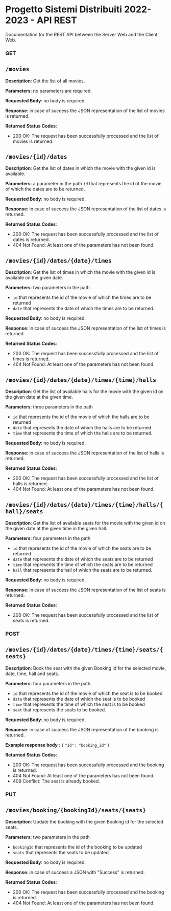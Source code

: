 # Progetto Sistemi Distribuiti 2022-2023 - API REST

Documentation for the REST API between the Server Web and the Client Web.

### GET 

## `/movies`

**Description**: Get the list of all movies.

**Parameters**: no parameters are required.

**Requested Body**: no body is required.

**Response**:  in case of success the JSON representation of the list of movies is returned.

**Returned Status Codes**:

* 200 OK: The request has been successfully processed and the list of movies is returned.

## `/movies/{id}/dates`

**Description**: Get the list of dates in which the movie with the given id is available.

**Parameters**: a parameter in the path `id` that represents the id of the movie of which the dates are to be returned.

**Requested Body**: no body is required.

**Response**: in case of success the JSON representation of the list of dates is returned.

**Returned Status Codes**:

* 200 OK: The request has been successfully processed and the list of dates is returned.
* 404 Not Found: At least one of the parameters has not been found.

## `/movies/{id}/dates/{date}/times`

**Description**: Get the list of times in which the movie with the given id is available on the given date.

**Parameters**: two parameters in the path 
* `id` that represents the id of the movie of which the times are to be returned
* `date` that represents the date of which the times are to be returned.

**Requested Body**: no body is required.

**Response**: in case of success the JSON representation of the list of times is returned.

**Returned Status Codes**:

* 200 OK: The request has been successfully processed and the list of times is returned.
* 404 Not Found: At least one of the parameters has not been found.

## `/movies/{id}/dates/{date}/times/{time}/halls`

**Description**: Get the list of available halls for the movie with the given id on the given date at the given time.

**Parameters**: three parameters in the path 
* `id` that represents the id of the movie of which the halls are to be returned
* `date` that represents the date of which the halls are to be returned 
* `time` that represents the time of which the halls are to be returned.

**Requested Body**: no body is required. 

**Response**: in case of success the JSON representation of the list of halls is returned.

**Returned Status Codes**:

* 200 OK: The request has been successfully processed and the list of halls is returned.
* 404 Not Found: At least one of the parameters has not been found.

## `/movies/{id}/dates/{date}/times/{time}/halls/{hall}/seats`

**Description**: Get the list of available seats for the movie with the given id on the given date at the given time in the given hall.

**Parameters**: four parameters in the path
* `id` that represents the id of the movie of which the seats are to be returned
* `date` that represents the date of which the seats are to be returned
* `time` that represents the time of which the seats are to be returned
* `hall` that represents the hall of which the seats are to be returned.

**Requested Body**: no body is required.

**Response**: in case of success the JSON representation of the list of seats is returned.

**Returned Status Codes**:

* 200 OK: The request has been successfully processed and the list of seats is returned.

### POST

## `/movies/{id}/dates/{date}/times/{time}/seats/{seats}`

**Description**: Book the seat with the given Booking id for the selected movie, date, time, hall and seats.

**Parameters**: four parameters in the path 
* `id` that represents the id of the movie of which the seat is to be booked
* `date` that represents the date of which the seat is to be booked 
* `time` that represents the time of which the seat is to be booked 
* `seat` that represents the seats to be booked.

**Requested Body**: no body is required.

**Response**: in case of success the JSON representation of the booking is returned.

**Example response body** :
```{```
  ```"Id": "booking_id"```
```}```

**Returned Status Codes**:

* 200 OK: The request has been successfully processed and the booking is returned.
* 404 Not Found: At least one of the parameters has not been found.
* 409 Conflict: The seat is already booked.

### PUT 

## `/movies/booking/{bookingId}/seats/{seats}`

**Description**: Update the booking with the given Booking id for the selected seats.

**Parameters**: two parameters in the path
* `bookingId` that represents the id of the booking to be updated
* `seats` that represents the seats to be updated.

**Requested Body**: no body is required.

**Response**: in case of success a JSON with "Success" is returned.

**Returned Status Codes**:

* 200 OK: The request has been successfully processed and the booking is returned.
* 404 Not Found: At least one of the parameters has not been found.











